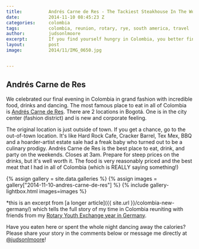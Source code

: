 ```yaml
---
title:			Andrés Carne de Res - The Tackiest Steakhouse In The World
date:			2014-11-10 08:45:23 Z
categories:		colombia
tags:			colombia, reunion, rotary, rye, south america, travel
author:			judsonlmoore
excerpt:		If you find yourself hungry in Colombia, you better find your way to Andrés Carne de Res. This is the tackiest, tastiest and biggest steakhouse ever!
layout:			post
image:			2014/11/IMG_0650.jpg


---
```


## Andrés Carne de Res

We celebrated our final evening in Colombia in grand fashion with incredible food, drinks and dancing. The most famous place to eat in all of Colombia is [Andrés Carne de Res](http://www.andrescarnederes.com/). There are 2 locations in Bogotá. One is in the city center (fashion district) and is new and corporate feeling.

The original location is just outside of town. If you get a chance, go to the out-of-town location. It's like Hard Rock Cafe, Cracker Barrel, Tex Mex, BBQ and a hoarder-artist estate sale had a freak baby who turned out to be a culinary prodigy. Andrés Carne de Res is the best place to eat, drink, and party on the weekends. Closes at 3am. Prepare for steep prices on the drinks, but it's well worth it. The food is very reasonably priced and the best meat that I had in all of Colombia (which is REALLY saying something!)

{% assign gallery = site.data.galleries %}
{% assign images = gallery["2014-11-10-andres-carne-de-res"] %}
{% include gallery-lightbox.html images=images %}

\*this is an excerpt from [a longer article]({{ site.url }}/colombia-new-germany/) which tells the full story of my time in Colombia reuniting with friends from my [Rotary Youth Exchange year in Germany](/germany/).

Have you eaten here or spent the whole night dancing away the calories? Please share your story in the comments below or message me directly at [@judsonlmoore](http://twitter.com/judsonlmoore)!
